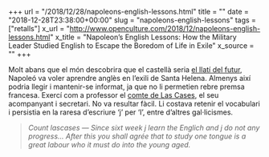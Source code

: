 +++
url = "/2018/12/28/napoleons-english-lessons.html"
title = ""
date = "2018-12-28T23:38:00+00:00"
slug = "napoleons-english-lessons"
tags = ["retalls"]
x_url = "http://www.openculture.com/2018/12/napoleons-english-lessons.html"
x_title = "Napoleon’s English Lessons: How the Military Leader Studied English to Escape the Boredom of Life in Exile"
x_source = ""
+++


Molt abans que el món descobrira que el castellà seria [el llatí del futur](https://elpais.com/elpais/2018/12/23/opinion/1545581494_305478.html), Napoleó va voler aprendre anglès en l’exili de Santa Helena. Almenys així podria llegir i mantenir-se informat, ja que no li permetien rebre premsa francesa. Exercí com a professor el [comte de Las Cases](https://ca.wikipedia.org/wiki/Emmanuel,_comte_de_Las_Cases), el seu acompanyant i secretari. No va resultar fàcil. Li costava retenir el vocabulari i persistia en la raresa d’escriure ‘j’ per ‘I’, entre d’altres gal·licismes.

> *Count lascases — Since sixt week j learn the Englich and j do not any progress… After this you shall agrée that to study one tongue is a great labour who it must do into the young aged.*

